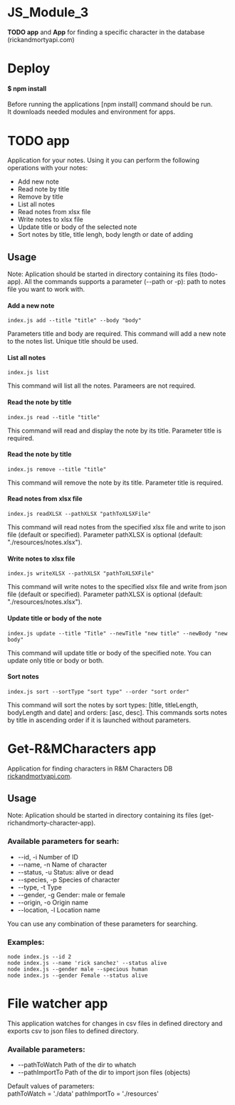 # JS_Module_3
**TODO app** and **App** for finding a specific character in the database (rickandmortyapi.com)

# Deploy

#### $ npm install

Before running the applications [npm install] command should be run.<br>
It downloads needed modules and environment for apps.

# TODO app
Application for your notes. Using it you can perform the following operations with your notes: 
- Add new note
- Read note by title
- Remove by title
- List all notes
- Read notes from xlsx file
- Write notes to xlsx file
- Update title or body of the selected note
- Sort notes by title, title lengh, body length or date of adding

## Usage
Note: Aplication should be started in directory containing its files (todo-app).
All the commands supports a parameter (--path or -p): path to notes file you want to work with.

#### Add a new note
```
index.js add --title "title" --body "body"
```
Parameters title and body are required.
This command will add a new note to the notes list. Unique title should be used.

#### List all notes
```
index.js list
```
This command will list all the notes. Parameers are not required.

#### Read the note by title
```
index.js read --title "title"
```
This command will read and display the note by its title. Parameter title is required.

#### Read the note by title
```
index.js remove --title "title"
```
This command will remove the note by its title. Parameter title is required.

#### Read notes from xlsx file
```
index.js readXLSX --pathXLSX "pathToXLSXFile"
```
This command will read notes from the specified xlsx file and write to json file (default or specified). Parameter pathXLSX is optional (default: "./resources/notes.xlsx").

#### Write notes to xlsx file
```
index.js writeXLSX --pathXLSX "pathToXLSXFile"
```
This command will write notes to the specified xlsx file and write from json file (default or specified). Parameter pathXLSX is optional (default: "./resources/notes.xlsx").

#### Update title or body of the note
```
index.js update --title "Title" --newTitle "new title" --newBody "new body"
```
This command will update title or body of the specified note. You can update only title or body or both.

#### Sort notes
```
index.js sort --sortType "sort type" --order "sort order"
```
This command will sort the notes by sort types: [title, titleLength, bodyLength and date] and orders: [asc, desc]. This commands sorts notes by title in ascending order if it is launched without parameters.


# Get-R&MCharacters app
Application for finding characters in R&M Characters DB [rickandmortyapi.com](https://rickandmortyapi.com/).

## Usage
Note: Aplication should be started in directory containing its files (get-richandmorty-character-app).

### Available parameters for searh:

* --id, -i         Number of ID
* --name, -n       Name of character
* --status, -u     Status: alive or dead
* --species, -p    Species of character
* --type, -t       Type
* --gender, -g     Gender: male or female
* --origin, -o     Origin name
* --location, -l   Location name

You can use any combination of these parameters for searching.

### Examples:
`node index.js --id 2`<br>
`node index.js --name 'rick sanchez' --status alive`<br>
`node index.js --gender male --specious human`<br>
`node index.js --gender Female --status alive`<br>


# File watcher app
This application watches for changes in csv files in defined directory and exports csv to json files to defined directory.

### Available parameters:

* --pathToWatch        Path of the dir to whatch
* --pathImportTo       Path of the dir to import json files (objects)

Default values of parameters: <br>
pathToWatch = './data'
pathImportTo = './resources'